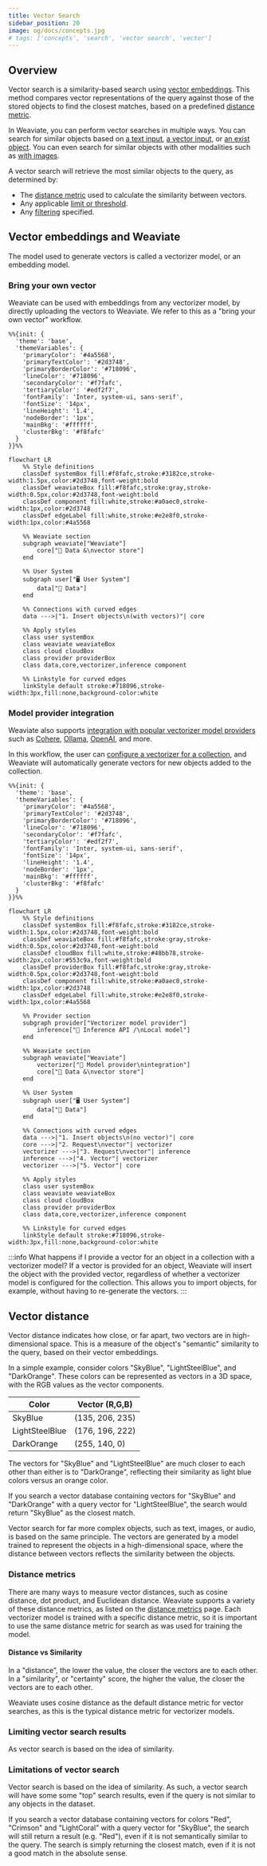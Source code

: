 ```yaml
---
title: Vector Search
sidebar_position: 20
image: og/docs/concepts.jpg
# tags: ['concepts', 'search', 'vector search', 'vector']
---
```


## Overview

Vector search is a similarity-based search using [vector embeddings](#vector-embeddings). This method compares vector representations of the query against those of the stored objects to find the closest matches, based on a predefined [distance metric](../../config-refs/distances.md).

In Weaviate, you can perform vector searches in multiple ways. You can search for similar objects based on [a text input](../../search/similarity.md#search-with-text), [a vector input](../../search/similarity.md#search-with-a-vector), or [an exist object](../../search/similarity.md#search-with-an-existing-object). You can even search for similar objects with other modalities such as [with images](../../search/image.md).

A vector search will retrieve the most similar objects to the query, as determined by:

- The [distance metric](#distance-metrics) used to calculate the similarity between vectors.
- Any applicable [limit or threshold](#limiting-vector-search-results).
- Any [filtering](../filtering.md) specified.

## Vector embeddings and Weaviate

The model used to generate vectors is called a vectorizer model, or an embedding model.

### Bring your own vector

Weaviate can be used with embeddings from any vectorizer model, by directly uploading the vectors to Weaviate. We refer to this as a "bring your own vector" workflow.

```mermaid
%%{init: {
  'theme': 'base',
  'themeVariables': {
    'primaryColor': '#4a5568',
    'primaryTextColor': '#2d3748',
    'primaryBorderColor': '#718096',
    'lineColor': '#718096',
    'secondaryColor': '#f7fafc',
    'tertiaryColor': '#edf2f7',
    'fontFamily': 'Inter, system-ui, sans-serif',
    'fontSize': '14px',
    'lineHeight': '1.4',
    'nodeBorder': '1px',
    'mainBkg': '#ffffff',
    'clusterBkg': '#f8fafc'
  }
}}%%

flowchart LR
    %% Style definitions
    classDef systemBox fill:#f8fafc,stroke:#3182ce,stroke-width:1.5px,color:#2d3748,font-weight:bold
    classDef weaviateBox fill:#f8fafc,stroke:gray,stroke-width:0.5px,color:#2d3748,font-weight:bold
    classDef component fill:white,stroke:#a0aec0,stroke-width:1px,color:#2d3748
    classDef edgeLabel fill:white,stroke:#e2e8f0,stroke-width:1px,color:#4a5568

    %% Weaviate section
    subgraph weaviate["Weaviate"]
        core["💾 Data &\nvector store"]
    end

    %% User System
    subgraph user["🖥️ User System"]
        data["📄 Data"]
    end

    %% Connections with curved edges
    data --->|"1. Insert objects\n(with vectors)"| core

    %% Apply styles
    class user systemBox
    class weaviate weaviateBox
    class cloud cloudBox
    class provider providerBox
    class data,core,vectorizer,inference component

    %% Linkstyle for curved edges
    linkStyle default stroke:#718096,stroke-width:3px,fill:none,background-color:white
```

### Model provider integration

Weaviate also supports [integration with popular vectorizer model providers](../../model-providers/index.md) such as [Cohere](../../model-providers/cohere/index.md), [Ollama](../../model-providers/ollama/index.md), [OpenAI](../../model-providers/openai/index.md), and more.

In this workflow, the user can [configure a vectorizer for a collection](../../manage-data/collections.mdx#specify-a-vectorizer), and Weaviate will automatically generate vectors for new objects added to the collection.

```mermaid
%%{init: {
  'theme': 'base',
  'themeVariables': {
    'primaryColor': '#4a5568',
    'primaryTextColor': '#2d3748',
    'primaryBorderColor': '#718096',
    'lineColor': '#718096',
    'secondaryColor': '#f7fafc',
    'tertiaryColor': '#edf2f7',
    'fontFamily': 'Inter, system-ui, sans-serif',
    'fontSize': '14px',
    'lineHeight': '1.4',
    'nodeBorder': '1px',
    'mainBkg': '#ffffff',
    'clusterBkg': '#f8fafc'
  }
}}%%

flowchart LR
    %% Style definitions
    classDef systemBox fill:#f8fafc,stroke:#3182ce,stroke-width:1.5px,color:#2d3748,font-weight:bold
    classDef weaviateBox fill:#f8fafc,stroke:gray,stroke-width:0.5px,color:#2d3748,font-weight:bold
    classDef cloudBox fill:white,stroke:#48bb78,stroke-width:2px,color:#553c9a,font-weight:bold
    classDef providerBox fill:#f8fafc,stroke:gray,stroke-width:0.5px,color:#2d3748,font-weight:bold
    classDef component fill:white,stroke:#a0aec0,stroke-width:1px,color:#2d3748
    classDef edgeLabel fill:white,stroke:#e2e8f0,stroke-width:1px,color:#4a5568

    %% Provider section
    subgraph provider["Vectorizer model provider"]
        inference["🤖 Inference API /\nLocal model"]
    end

    %% Weaviate section
    subgraph weaviate["Weaviate"]
        vectorizer["🔌 Model provider\nintegration"]
        core["💾 Data &\nvector store"]
    end

    %% User System
    subgraph user["🖥️ User System"]
        data["📄 Data"]
    end

    %% Connections with curved edges
    data --->|"1. Insert objects\n(no vector)"| core
    core --->|"2. Request\nvector"| vectorizer
    vectorizer --->|"3. Request\nvector"| inference
    inference --->|"4. Vector"| vectorizer
    vectorizer --->|"5. Vector"| core

    %% Apply styles
    class user systemBox
    class weaviate weaviateBox
    class cloud cloudBox
    class provider providerBox
    class data,core,vectorizer,inference component

    %% Linkstyle for curved edges
    linkStyle default stroke:#718096,stroke-width:3px,fill:none,background-color:white
```

:::info What happens if I provide a vector for an object in a collection with a vectorizer model?
If a vector is provided for an object, Weaviate will insert the object with the provided vector, regardless of whether a vectorizer model is configured for the collection. This allows you to import objects, for example, without having to re-generate the vectors.
:::

## Vector distance

Vector distance indicates how close, or far apart, two vectors are in high-dimensional space. This is a measure of the object's "semantic" similarity to the query, based on their vector embeddings.

In a simple example, consider colors "SkyBlue", "LightSteelBlue", and "DarkOrange". These colors can be represented as vectors in a 3D space, with the RGB values as the vector components.

| Color          | Vector (R,G,B)  |
|----------------|-----------------|
| SkyBlue        | (135, 206, 235) |
| LightSteelBlue | (176, 196, 222) |
| DarkOrange     | (255, 140, 0)   |

The vectors for "SkyBlue" and "LightSteelBlue" are much closer to each other than either is to "DarkOrange", reflecting their similarity as light blue colors versus an orange color.

If you search a vector database containing vectors for "SkyBlue" and "DarkOrange" with a query vector for "LightSteelBlue", the search would return "SkyBlue" as the closest match.

Vector search for far more complex objects, such as text, images, or audio, is based on the same principle. The vectors are generated by a model trained to represent the objects in a high-dimensional space, where the distance between vectors reflects the similarity between the objects.

### Distance metrics

There are many ways to measure vector distances, such as cosine distance, dot product, and Euclidean distance. Weaviate supports a variety of these distance metrics, as listed on the [distance metrics](../../config-refs/distances.md) page. Each vectorizer model is trained with a specific distance metric, so it is important to use the same distance metric for search as was used for training the model.

#### Distance vs Similarity

In a "distance", the lower the value, the closer the vectors are to each other. In a "similarity", or "certainty" score, the higher the value, the closer the vectors are to each other.

Weaviate uses cosine distance as the default distance metric for vector searches, as this is the typical distance metric for vectorizer models.

### Limiting vector search results

As vector search is based on the idea of similarity.


### Limitations of vector search

Vector search is based on the idea of similarity. As such, a vector search will have some some "top" search results, even if the query is not similar to any objects in the dataset.

If you search a vector database containing vectors for colors "Red", "Crimson" and "LightCoral" with a query vector for "SkyBlue", the search will still return a result (e.g. "Red"), even if it is not semantically similar to the query. The search is simply returning the closest match, even if it is not a good match in the absolute sense.




